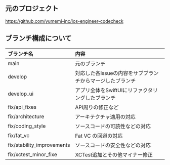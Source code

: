## 元のプロジェクト

https://github.com/yumemi-inc/ios-engineer-codecheck

## ブランチ構成について

|ブランチ名|内容|
|:---|:---|
|main|元のブランチ|
|develop|対応した各Issueの内容をサブブランチからマージしたブランチ|
|develop_ui|アプリ全体をSwiftUIにリファクタリングしたブランチ|
|fix/api_fixes|API周りの修正など||
|fix/architecture|アーキテクチャ適用の対応||
|fix/coding_style|ソースコードの可読性などの対応||
|fix/fat_vc|Fat VC の回避の対応||
|fix/stability_improvements|ソースコードの安全性などの対応||
|fix/xctest_minor_fixe|XCTest追加とその他マイナー修正||
